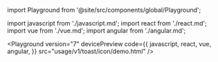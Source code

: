 import Playground from '@site/src/components/global/Playground';

import javascript from './javascript.md';
import react from './react.md';
import vue from './vue.md';
import angular from './angular.md';

<Playground
  version="7"
  devicePreview
  code={{
    javascript,
    react,
    vue,
    angular,
  }}
  src="usage/v1/toast/icon/demo.html"
/>
